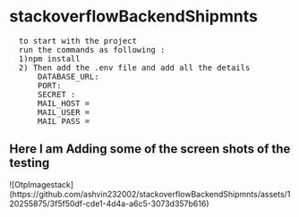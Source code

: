 # stackoverflowBackendShipmnts

<pre>
  to start with the project 
  run the commands as following : 
  1)npm install 
  2) Then add the .env file and add all the details
      DATABASE_URL: 
      PORT:
      SECRET :
      MAIL_HOST = 
      MAIL_USER = 
      MAIL_PASS = 
</pre>

<h2>Here I am Adding some of the screen shots of the testing</h2>
![OtpImagestack](https://github.com/ashvin232002/stackoverflowBackendShipmnts/assets/120255875/3f5f50df-cde1-4d4a-a6c5-3073d357b616)
